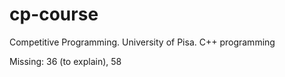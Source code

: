# cp-course
Competitive Programming. University of Pisa. C++ programming

Missing: 36 (to explain), 58